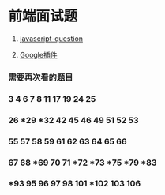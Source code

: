 # 前端面试题

1. [javascript-question](https://github.com/lydiahallie/javascript-questions#20190927)

2. [Google插件](https://github.com/icepy/chrome-extension-book)

### 需要再次看的题目  
### 3 4 6 7 8 11 17 19 24 25 
### 26 *29 *32 42 45 46 49 51 52 53
### 55 57 58 59 61 62 63 64 65 66 
### 67 68 *69 70 71 *72 *73 *75 *79 *83 
### *93 95 96 97 98 101 *102 103 106
